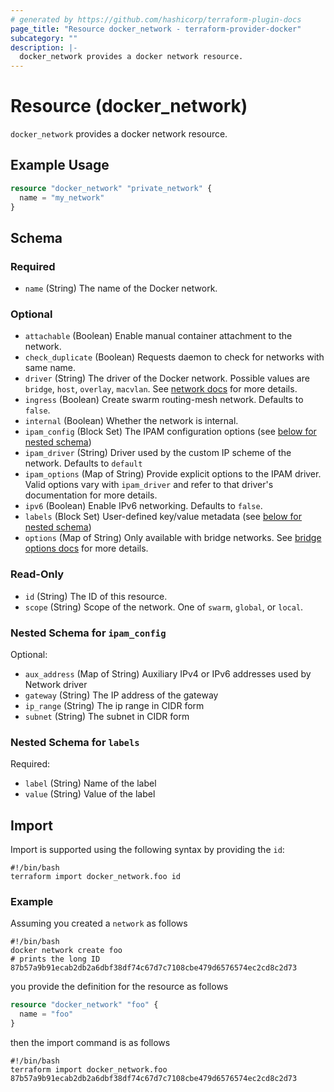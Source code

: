 ```yaml
---
# generated by https://github.com/hashicorp/terraform-plugin-docs
page_title: "Resource docker_network - terraform-provider-docker"
subcategory: ""
description: |-
  docker_network provides a docker network resource.
---
```

<!-- Bug: Type and Name are switched -->
# Resource (docker_network)

`docker_network` provides a docker network resource.

## Example Usage

```terraform
resource "docker_network" "private_network" {
  name = "my_network"
}
```

<!-- schema generated by tfplugindocs -->
## Schema

### Required

- `name` (String) The name of the Docker network.

### Optional

- `attachable` (Boolean) Enable manual container attachment to the network.
- `check_duplicate` (Boolean) Requests daemon to check for networks with same name.
- `driver` (String) The driver of the Docker network. Possible values are `bridge`, `host`, `overlay`, `macvlan`. See [network docs](https://docs.docker.com/network/#network-drivers) for more details.
- `ingress` (Boolean) Create swarm routing-mesh network. Defaults to `false`.
- `internal` (Boolean) Whether the network is internal.
- `ipam_config` (Block Set) The IPAM configuration options (see [below for nested schema](#nestedblock--ipam_config))
- `ipam_driver` (String) Driver used by the custom IP scheme of the network. Defaults to `default`
- `ipam_options` (Map of String) Provide explicit options to the IPAM driver. Valid options vary with `ipam_driver` and refer to that driver's documentation for more details.
- `ipv6` (Boolean) Enable IPv6 networking. Defaults to `false`.
- `labels` (Block Set) User-defined key/value metadata (see [below for nested schema](#nestedblock--labels))
- `options` (Map of String) Only available with bridge networks. See [bridge options docs](https://docs.docker.com/engine/reference/commandline/network_create/#bridge-driver-options) for more details.

### Read-Only

- `id` (String) The ID of this resource.
- `scope` (String) Scope of the network. One of `swarm`, `global`, or `local`.

<a id="nestedblock--ipam_config"></a>
### Nested Schema for `ipam_config`

Optional:

- `aux_address` (Map of String) Auxiliary IPv4 or IPv6 addresses used by Network driver
- `gateway` (String) The IP address of the gateway
- `ip_range` (String) The ip range in CIDR form
- `subnet` (String) The subnet in CIDR form


<a id="nestedblock--labels"></a>
### Nested Schema for `labels`

Required:

- `label` (String) Name of the label
- `value` (String) Value of the label

## Import

Import is supported using the following syntax by providing the `id`:

```shell
#!/bin/bash
terraform import docker_network.foo id
```

### Example

Assuming you created a `network` as follows

```shell
#!/bin/bash
docker network create foo
# prints the long ID
87b57a9b91ecab2db2a6dbf38df74c67d7c7108cbe479d6576574ec2cd8c2d73
```

you provide the definition for the resource as follows

```terraform
resource "docker_network" "foo" {
  name = "foo"
}
```

then the import command is as follows

```shell
#!/bin/bash
terraform import docker_network.foo 87b57a9b91ecab2db2a6dbf38df74c67d7c7108cbe479d6576574ec2cd8c2d73
```